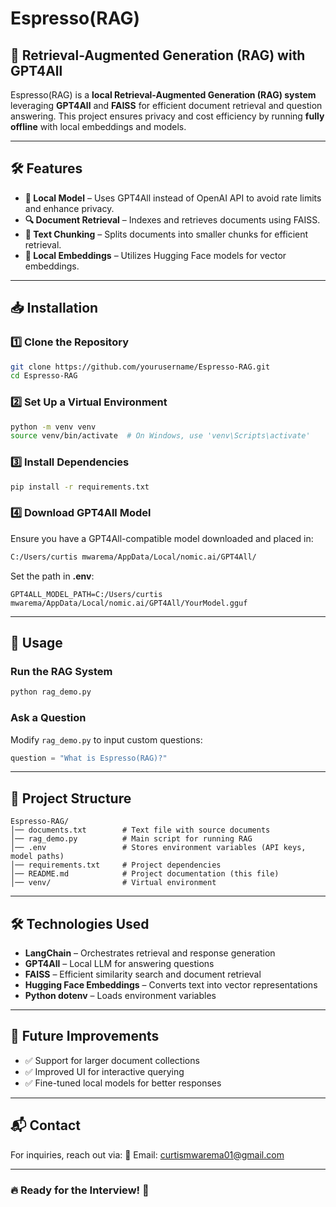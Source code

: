 # Espresso(RAG)

## 🚀 Retrieval-Augmented Generation (RAG) with GPT4All

Espresso(RAG) is a **local Retrieval-Augmented Generation (RAG) system** leveraging **GPT4All** and **FAISS** for efficient document retrieval and question answering. This project ensures privacy and cost efficiency by running **fully offline** with local embeddings and models.

---

## 🛠 Features
- **💾 Local Model** – Uses GPT4All instead of OpenAI API to avoid rate limits and enhance privacy.
- **🔍 Document Retrieval** – Indexes and retrieves documents using FAISS.
- **📄 Text Chunking** – Splits documents into smaller chunks for efficient retrieval.
- **🧠 Local Embeddings** – Utilizes Hugging Face models for vector embeddings.

---

## 📥 Installation

### 1️⃣ **Clone the Repository**
```sh
git clone https://github.com/yourusername/Espresso-RAG.git
cd Espresso-RAG
```

### 2️⃣ **Set Up a Virtual Environment**
```sh
python -m venv venv
source venv/bin/activate  # On Windows, use 'venv\Scripts\activate'
```

### 3️⃣ **Install Dependencies**
```sh
pip install -r requirements.txt
```

### 4️⃣ **Download GPT4All Model**
Ensure you have a GPT4All-compatible model downloaded and placed in:
```sh
C:/Users/curtis mwarema/AppData/Local/nomic.ai/GPT4All/
```

Set the path in **.env**:
```env
GPT4ALL_MODEL_PATH=C:/Users/curtis mwarema/AppData/Local/nomic.ai/GPT4All/YourModel.gguf
```

---

## 🚀 Usage

### **Run the RAG System**
```sh
python rag_demo.py
```

### **Ask a Question**
Modify `rag_demo.py` to input custom questions:
```python
question = "What is Espresso(RAG)?"
```
---

## 📜 Project Structure
```
Espresso-RAG/
│── documents.txt        # Text file with source documents
│── rag_demo.py          # Main script for running RAG
│── .env                 # Stores environment variables (API keys, model paths)
│── requirements.txt     # Project dependencies
│── README.md            # Project documentation (this file)
│── venv/                # Virtual environment
```
---

## 🛠 Technologies Used
- **LangChain** – Orchestrates retrieval and response generation
- **GPT4All** – Local LLM for answering questions
- **FAISS** – Efficient similarity search and document retrieval
- **Hugging Face Embeddings** – Converts text into vector representations
- **Python dotenv** – Loads environment variables

---

## 🎯 Future Improvements
- ✅ Support for larger document collections
- ✅ Improved UI for interactive querying
- ✅ Fine-tuned local models for better responses

---

## 📬 Contact
For inquiries, reach out via:
📧 Email: curtismwarema01@gmail.com

---

### 🔥 Ready for the Interview! 🎤

